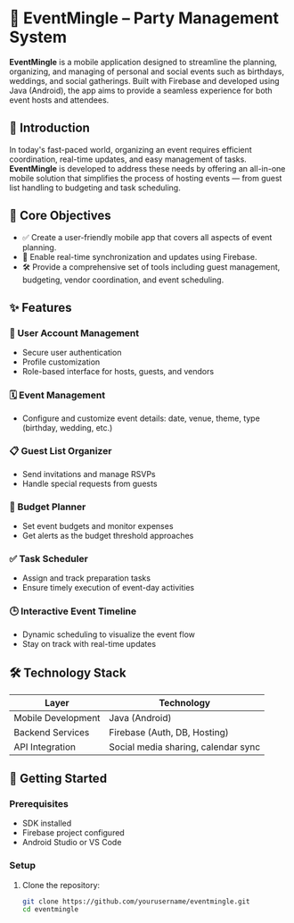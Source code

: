 # 🎉 EventMingle – Party Management System

**EventMingle** is a mobile application designed to streamline the planning, organizing, and managing of personal and social events such as birthdays, weddings, and social gatherings. Built with Firebase and developed using Java (Android), the app aims to provide a seamless experience for both event hosts and attendees.


## 📌 Introduction

In today's fast-paced world, organizing an event requires efficient coordination, real-time updates, and easy management of tasks. **EventMingle** is developed to address these needs by offering an all-in-one mobile solution that simplifies the process of hosting events — from guest list handling to budgeting and task scheduling.


## 🎯 Core Objectives

- ✅ Create a user-friendly mobile app that covers all aspects of event planning.
- 🔄 Enable real-time synchronization and updates using Firebase.
- 🛠 Provide a comprehensive set of tools including guest management, budgeting, vendor coordination, and event scheduling.


## ✨ Features

### 👥 User Account Management
- Secure user authentication
- Profile customization
- Role-based interface for hosts, guests, and vendors

### 🗓 Event Management
- Configure and customize event details: date, venue, theme, type (birthday, wedding, etc.)

### 📋 Guest List Organizer
- Send invitations and manage RSVPs
- Handle special requests from guests

### 💸 Budget Planner
- Set event budgets and monitor expenses
- Get alerts as the budget threshold approaches

### ✅ Task Scheduler
- Assign and track preparation tasks
- Ensure timely execution of event-day activities

### 🕒 Interactive Event Timeline
- Dynamic scheduling to visualize the event flow
- Stay on track with real-time updates


## 🛠 Technology Stack

| Layer               | Technology                 |
|--------------------|----------------------------|
| Mobile Development | Java (Android)             |
| Backend Services   | Firebase (Auth, DB, Hosting) |
| API Integration    | Social media sharing, calendar sync |


## 📲 Getting Started

### Prerequisites
- SDK installed
- Firebase project configured
- Android Studio or VS Code

### Setup
1. Clone the repository:
   ```bash
   git clone https://github.com/yourusername/eventmingle.git
   cd eventmingle
